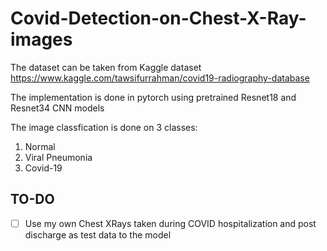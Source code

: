 # Covid-Detection-on-Chest-X-Ray-images

The dataset can be taken from Kaggle dataset https://www.kaggle.com/tawsifurrahman/covid19-radiography-database

The implementation is done in pytorch using pretrained Resnet18 and Resnet34 CNN models

The image classfication is done on 3 classes:
  1. Normal
  2. Viral  Pneumonia
  3. Covid-19
  
  ## **TO-DO**
  
  - [ ] Use my own Chest XRays taken during COVID hospitalization and post discharge as test data to the model 
  
  
  
